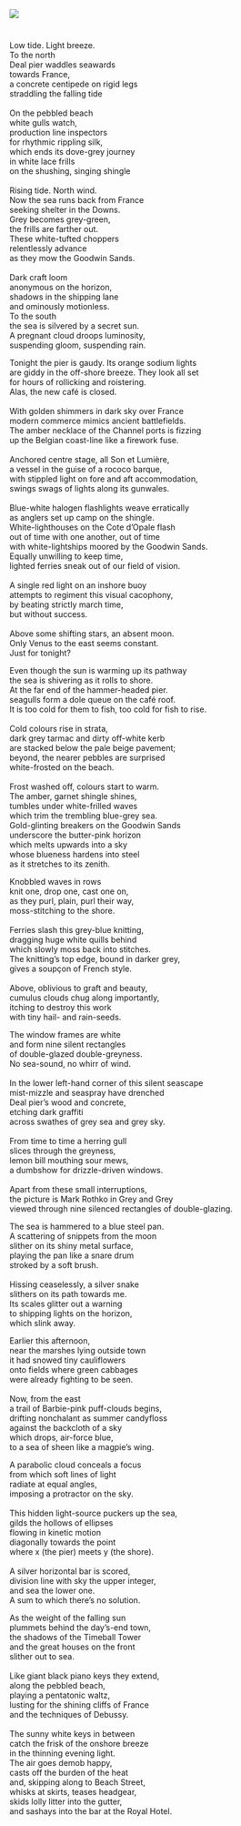 <a href="https://dev.visual-essays.app"><img src="https://dev-visual-essays.netlify.app/images/ve-button.png"/></a>
<param author="Diana Hirst" banner="https://stor.artstor.org/stor/b4b1e2ee-a94d-4fd6-aec2-2bf7902abfb6" layout="vtl" title="Impressions from a Bolthole Window" ve-config=""/>

<param aliases="Deal" eid="Q1011096" ve-entity=""/>

#

Low tide. Light breeze.   
To the north   
Deal pier waddles seawards   
towards France,   
a concrete centipede on rigid legs   
straddling the falling tide   
<br/>
On the pebbled beach   
white gulls watch,   
production line inspectors   
for rhythmic rippling silk,   
which ends its dove-grey journey   
in white lace frills   
on the shushing, singing shingle   
<br/>
Rising tide. North wind.   
Now the sea runs back from France   
seeking shelter in the Downs.   
Grey becomes grey-green,   
the frills are farther out.   
These white-tufted choppers   
relentlessly advance   
as they mow the Goodwin Sands.   
<br/>
Dark craft loom   
anonymous on the horizon,   
shadows in the shipping lane   
and ominously motionless.   
To the south   
the sea is silvered by a secret sun.   
A pregnant cloud droops luminosity,   
suspending gloom, suspending rain.   
<param ve-image-v2 manifest="https://iiif.juncture-digital.org/wc:Coastline_near_Deal_castle_%282012%29_-_panoramio.jpg/manifest.json">
<param attribution="Martin Crowther" label="Deal Pier" url="https://stor.artstor.org/stor/731e64ad-bad5-4db7-998a-84087304e97d" ve-image=""/>

Tonight the pier is gaudy.  Its orange sodium lights   
are giddy in the off-shore breeze.  They look all set   
for hours of rollicking and roistering.   
Alas, the new café is closed.   
<br/>
With golden shimmers in dark sky over France   
modern commerce mimics ancient battlefields.   
The amber necklace of the Channel ports is fizzing   
up the Belgian coast-line like a firework fuse.   
<br/>
Anchored centre stage, all Son et Lumière,   
a vessel in the guise of a rococo barque,   
with stippled light on fore and aft accommodation,   
swings swags of lights along its gunwales.   
<br/>
Blue-white halogen flashlights weave erratically   
as anglers set up camp on the shingle.   
White-lighthouses on the Cote d’Opale flash   
out of time with one another, out of time   
with white-lightships moored by the Goodwin Sands.   
Equally unwilling to keep time,   
lighted ferries sneak out of our field of vision.   
<br/>
A single red light on an inshore buoy    
attempts to regiment this visual cacophony,   
by beating strictly march time,    
but without success.   
<br/>
Above some shifting stars, an absent moon.   
Only Venus to the east seems constant.   
Just for tonight?   
<param ve-image-v2 manifest="https://iiif.juncture-digital.org/wc:Pier-of-Deal-07.jpg/manifest.json">

Even though the sun is warming up its pathway   
the sea is shivering as it rolls to shore.   
At the far end of the hammer-headed pier.   
seagulls form a dole queue on the café roof.   
It is too cold for them to fish, too cold for fish to rise.   
<br/>
Cold colours rise in strata,   
dark grey tarmac and dirty off-white kerb   
are stacked below the pale beige pavement;   
beyond, the nearer pebbles are surprised   
white-frosted on the beach.   
<br/>
Frost washed off, colours start to warm.   
The amber, garnet shingle shines,   
tumbles under white-frilled waves   
which trim the trembling blue-grey sea.   
Gold-glinting breakers on the Goodwin Sands   
underscore the butter-pink horizon   
which melts upwards into a sky   
whose blueness hardens into steel   
as it stretches to its zenith.   
<param attribution="Elizabeth Waterman-Scrase" label="Sea-front at Deal" url="https://stor.artstor.org/stor/d1087754-5201-4025-a7c8-2c8fec21d2f9" ve-image=""/>

Knobbled waves in rows   
knit one, drop one, cast one on,   
as they purl, plain, purl their way,   
moss-stitching to the shore.   
<br/>
Ferries slash this grey-blue knitting,   
dragging huge white quills behind   
which slowly moss back into stitches.   
The knitting’s top edge, bound in darker grey,   
gives a soupçon of French style.   
<br/>
Above, oblivious to graft and beauty,   
cumulus clouds chug along importantly,   
itching to destroy this work   
with tiny hail- and rain-seeds.   
<param ve-image-v2 manifest="https://iiif.juncture-digital.org/wc:Waves_%281793045566%29.jpg/manifest.json">

The window frames are white   
and form nine silent rectangles   
of double-glazed double-greyness.   
No sea-sound, no whirr of wind.   
<br/>
In the lower left-hand corner of this silent seascape   
mist-mizzle and seaspray have drenched   
Deal pier’s wood and concrete,   
etching dark graffiti   
across swathes of grey sea and grey sky.   
<br/>
From time to time a herring gull   
slices through the greyness,   
lemon bill mouthing sour mews,      
a dumbshow for drizzle-driven windows.
<br/><br/>
Apart from these small interruptions,   
the picture is Mark Rothko in Grey and Grey   
viewed through nine silenced rectangles of double-glazing.   
<param ve-image-v2 manifest="https://iiif.juncture-digital.org/wc:Rothko_Paper_Works.jpg/manifest.json">

The sea is hammered to a blue steel pan.   
A scattering of snippets from the moon   
slither on its shiny metal surface,   
playing the pan like a snare drum   
stroked by a soft brush.   
<br/>
Hissing ceaselessly, a silver snake   
slithers on its path towards me.   
Its scales glitter out a warning   
to shipping lights on the horizon,   
which slink away.   
<param ve-image-v2 manifest="https://iiif.juncture-digital.org/wc:English_Channel_%2820562846383%29.jpg/manifest.json">

Earlier this afternoon,    
near the marshes lying outside town   
it had snowed tiny cauliflowers   
onto fields where green cabbages   
were already fighting to be seen.   
<br/>
Now, from the east   
a trail of Barbie-pink puff-clouds begins,   
drifting nonchalant as summer candyfloss   
against the backcloth of a sky   
which drops, air-force blue,    
to a sea of sheen like a magpie’s wing.   
<param ve-image-v2 manifest="https://iiif.juncture-digital.org/wc:Frozen_Cabbage_-_geograph.org.uk_-_2181989.jpg/manifest.json">

A parabolic cloud conceals a focus   
from which soft lines of light   
radiate at equal angles,   
imposing a protractor on the sky.   
<br/>
This hidden light-source puckers up the sea,   
gilds the hollows of ellipses   
flowing in kinetic motion   
diagonally towards the point   
where x (the pier) meets y (the shore).   
<br/>
A silver horizontal bar is scored,   
division line with sky the upper integer,   
and sea the lower one.   
A sum to which there’s no solution.   
<param attribution="Martin Crowther" label="Deal Pier" url="https://stor.artstor.org/stor/b4b1e2ee-a94d-4fd6-aec2-2bf7902abfb6" ve-image=""/>

As the weight of the falling sun   
plummets behind the day’s-end town,   
the shadows of the Timeball Tower   
and the great houses on the front   
slither out to sea.  
<br/>
Like giant black piano keys they extend,   
along the pebbled beach,   
playing a pentatonic waltz,   
lusting for the shining cliffs of France   
and the techniques of Debussy.   
<br/>
The sunny white keys in between   
catch the frisk of the onshore breeze   
in the thinning evening light.   
The air goes demob happy,   
casts off the burden of the heat   
and, skipping along to Beach Street,   
whisks at skirts, teases headgear,   
skids lolly litter into the gutter,   
and sashays into the bar at the Royal Hotel.   
<param ve-image-v2 manifest="https://iiif.juncture-digital.org/wc:Royal_Hotel_-_geograph.org.uk_-_2852587.jpg/manifest.json">

